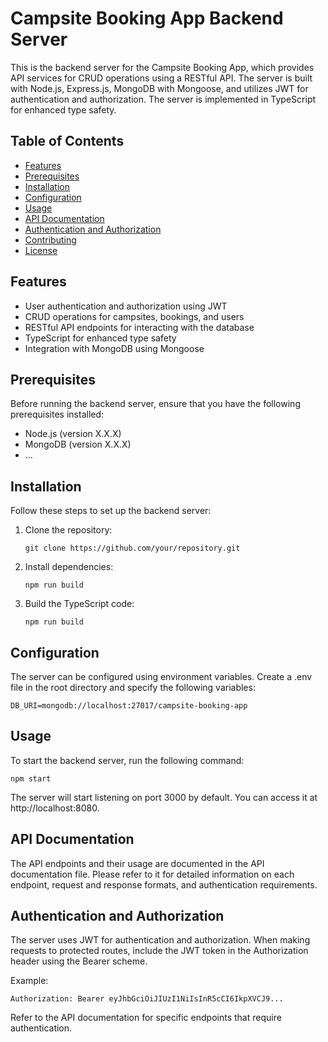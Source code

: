 # Campsite Booking App Backend Server

This is the backend server for the Campsite Booking App, which provides API services for CRUD operations using a RESTful API. The server is built with Node.js, Express.js, MongoDB with Mongoose, and utilizes JWT for authentication and authorization. The server is implemented in TypeScript for enhanced type safety.

## Table of Contents

- [Features](#features)
- [Prerequisites](#prerequisites)
- [Installation](#installation)
- [Configuration](#configuration)
- [Usage](#usage)
- [API Documentation](#api-documentation)
- [Authentication and Authorization](#authentication-and-authorization)
- [Contributing](#contributing)
- [License](#license)

## Features

- User authentication and authorization using JWT
- CRUD operations for campsites, bookings, and users
- RESTful API endpoints for interacting with the database
- TypeScript for enhanced type safety
- Integration with MongoDB using Mongoose

## Prerequisites

Before running the backend server, ensure that you have the following prerequisites installed:

- Node.js (version X.X.X)
- MongoDB (version X.X.X)
- ...

## Installation

Follow these steps to set up the backend server:

1. Clone the repository:

    ```
    git clone https://github.com/your/repository.git
    ```
   
2. Install dependencies:

    ```
    npm run build
    ```
  
3. Build the TypeScript code:

    ```
    npm run build
    ```
  
  
## Configuration

The server can be configured using environment variables. Create a .env file in the root directory and specify the following variables:

  ```
  DB_URI=mongodb://localhost:27017/campsite-booking-app
  ```
## Usage

To start the backend server, run the following command:

  ```
  npm start
  ```
  
The server will start listening on port 3000 by default. You can access it at http://localhost:8080.

## API Documentation
The API endpoints and their usage are documented in the API documentation file. Please refer to it for detailed information on each endpoint, request and response formats, and authentication requirements.

## Authentication and Authorization
The server uses JWT for authentication and authorization. When making requests to protected routes, include the JWT token in the Authorization header using the Bearer scheme.

Example:

  ```
  Authorization: Bearer eyJhbGciOiJIUzI1NiIsInR5cCI6IkpXVCJ9...
  ```
Refer to the API documentation for specific endpoints that require authentication.


